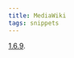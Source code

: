 ```yaml
---
title: MediaWiki
tags: snippets
---
```


[1.6.9](http://typechecked.net/wiki/Upgrading_from_MediaWiki_1.6.8_to_1.6.9_using_Subversion).
